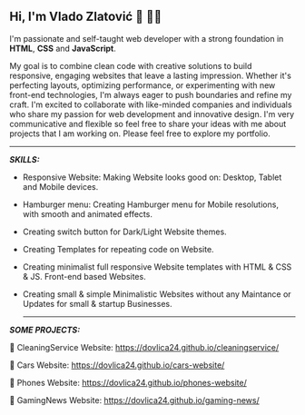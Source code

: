 ## Hi, I'm Vlado Zlatović 👋 👨‍💻

I'm passionate and self-taught web developer with a strong foundation in **HTML**, **CSS** and **JavaScript**. 

My goal is to combine clean code with creative solutions to build responsive, engaging websites that leave a lasting impression. Whether it's perfecting layouts, optimizing performance, or experimenting with new front-end technologies, I'm always eager to push boundaries and refine my craft. I'm excited to collaborate with like-minded companies and individuals who share my passion for web development and innovative design. I'm very communicative and flexible so feel free to share your ideas with me about projects that I am working on. Please feel free to explore my portfolio.

---
***SKILLS:***

- Responsive Website: Making Website looks good on: Desktop, Tablet and Mobile devices. 
  
- Hamburger menu: Creating Hamburger menu for Mobile resolutions, with smooth and animated effects. 
  
- Creating switch button for Dark/Light Website themes. 

- Creating Templates for repeating code on Website. 

- Creating minimalist full responsive Website templates with HTML & CSS & JS. Front-end based Websites. 

- Creating small & simple Minimalistic Websites without any Maintance or Updates for small & startup Businesses.

  ---
***SOME PROJECTS:***

🫧 CleaningService Website: https://dovlica24.github.io/cleaningservice/

 🚗 Cars Website: https://dovlica24.github.io/cars-website/

 📱 Phones Website: https://dovlica24.github.io/phones-website/

 👾 GamingNews Website: https://dovlica24.github.io/gaming-news/



<!--
**dovlica24/dovlica24** is a ✨ _special_ ✨ repository because its `README.md` (this file) appears on your GitHub profile.

Here are some ideas to get you started:

- 🔭 I’m currently working on ...
- 🌱 I’m currently learning ...
- 👯 I’m looking to collaborate on ...
- 🤔 I’m looking for help with ...
- 💬 Ask me about ...
- 📫 How to reach me: ...
- 😄 Pronouns: ...
- ⚡ Fun fact: ...
-->
